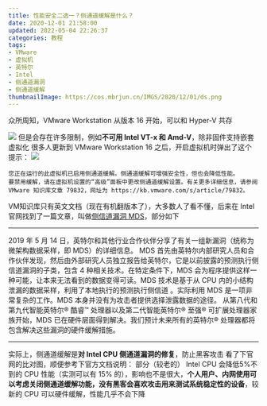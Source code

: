 ```yaml
---
title: 性能安全二选一？侧通道缓解是什么？
date: 2020-12-01 21:58:00
updated: 2022-05-04 22:26:37
categories: 教程
tags:
- VMware
- 虚拟机
- 英特尔
- Intel
- 侧通道漏洞
- 侧通道缓解
thumbnailImage: https://cos.mbrjun.cn/IMGS/2020/12/01/ds.png
---
```

众所周知，VMware Workstation 从版本 16 开始，可以和 Hyper-V 共存
<!-- more -->
![  ][1]
但是会存在许多限制，例如**不可用 Intel VT-x 和 Amd-V**，除非固件支持嵌套虚拟化
很多人更新到 VMware Workstation 16 之后，开启虚拟机时弹出了这个提示：
![  ][2]

```
您正在运行的此虚拟机已启用侧通道缓解。侧通道缓解可增强安全性，但也会降低性能。
要禁用缓解，请在虚拟机设置的“高级”面板中更改侧通道缓解设置。有关更多详细信息，请参阅 VMware 知识库文章 79832，网址为 https://kb.vmware.com/s/article/79832。
```

VM知识库只有英文文档（现在有机翻版本了），大多数人了看不懂，后来在 Intel 官网找到了一篇文章，叫做[侧信道漏洞 MDS][3]，部分如下

---

2019 年 5 月 14 日，英特尔和其他行业合作伙伴分享了有关一组新漏洞（统称为微架构数据采样，即 MDS）的详细信息。
MDS 首先由英特尔内部研究人员和合作伙伴发现，然后由外部研究人员独立报告给英特尔，它是以前披露的预测执行侧信道漏洞的子类，包含 4 种相关技术。在特定条件下，MDS 会为程序提供这样一种可能，让本来无法看到的数据变得可读。MDS 技术是基于从 CPU 内的小结构泄漏的数据采样，利用了本地执行的预测执行侧信道 。实际利用 MDS 是一项非常复杂的工作。MDS 本身并没有为攻击者提供选择泄露数据的途径。
从第八代和第九代智能英特尔® 酷睿™ 处理器以及第二代智能英特尔® 至强® 可扩展处理器家族开始，MDS 已在硬件层面得到解决。我们预计未来所有的英特尔® 处理器都将包含解决这些漏洞的硬件缓解措施。

---


实际上，侧通道缓解是**对 Intel CPU 侧通道漏洞的修复**，防止黑客攻击
看了下官网的比对图，顺便参考下官方文档说明：
部分（较老的） Intel CPU 会降低5%不到的 CPU 性能（实测可以有 15% 的），影响也不是很大，**个人用户、内网使用可以考虑关闭侧通道缓解功能，没有黑客会喜欢攻击用来测试系统稳定性的设备**，较新的 CPU 可以硬件缓解，性能几乎不会下降

[1]: https://cos.mbrjun.cn/IMGS/2020/12/01/hv.png
[2]: https://cos.mbrjun.cn/IMGS/2020/12/01/ch.png
[3]: https://www.intel.cn/content/www/cn/zh/architecture-and-technology/mds.html
